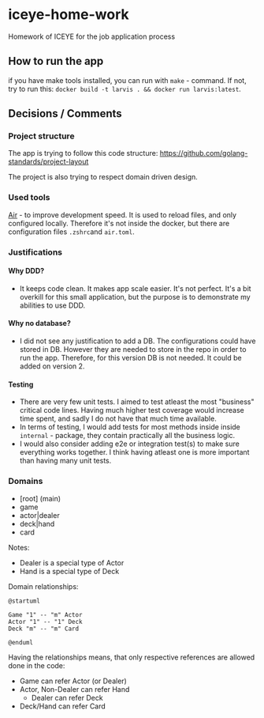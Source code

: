 # iceye-home-work

Homework of ICEYE for the job application process

## How to run the app

if you have make tools installed, you can run with `make` - command. If not, try to run this: `docker build -t larvis . && docker run larvis:latest`.

## Decisions / Comments

### Project structure

The app is trying to follow this code structure:
https://github.com/golang-standards/project-layout

The project is also trying to respect domain driven design.

### Used tools
[Air](https://github.com/cosmtrek/air) - to improve development speed. 
It is used to reload files, and only configured locally. Therefore it's not inside the docker, but there are configuration files `.zshrc`and `air.toml`.

### Justifications
#### Why DDD?
 - It keeps code clean. It makes app scale easier. It's not perfect. It's a bit overkill for this small application, but the purpose is to demonstrate my abilities to use DDD.
 
 #### Why no database? 
  - I did not see any justification to add a DB. The configurations could have stored in DB. However they are needed to store in the repo in order to run the app. Therefore, for this version DB is not needed. It could be added on version 2.
  
 #### Testing
  - There are very few unit tests. I aimed to test atleast the most "business" critical code lines. Having much higher test coverage would increase time spent, and sadly I do not have that much time available.
  - In terms of testing, I would add tests for most methods inside inside `internal` - package, they contain practically all the business logic.
  - I would also consider adding e2e or integration test(s) to make sure everything works together. I think having atleast one is more important than having many unit tests.

### Domains

- [root] (main)
- game
- actor|dealer
- deck|hand
- card

Notes:
- Dealer is a special type of Actor
- Hand is a special type of Deck

Domain relationships:

```plantuml
@startuml

Game "1" -- "m" Actor
Actor "1" -- "1" Deck
Deck "m" -- "m" Card

@enduml
```

Having the relationships means, that only respective references are allowed done in the code:

- Game can refer Actor (or Dealer)
- Actor, Non-Dealer can refer Hand 
    - Dealer can refer Deck
- Deck/Hand can refer Card


